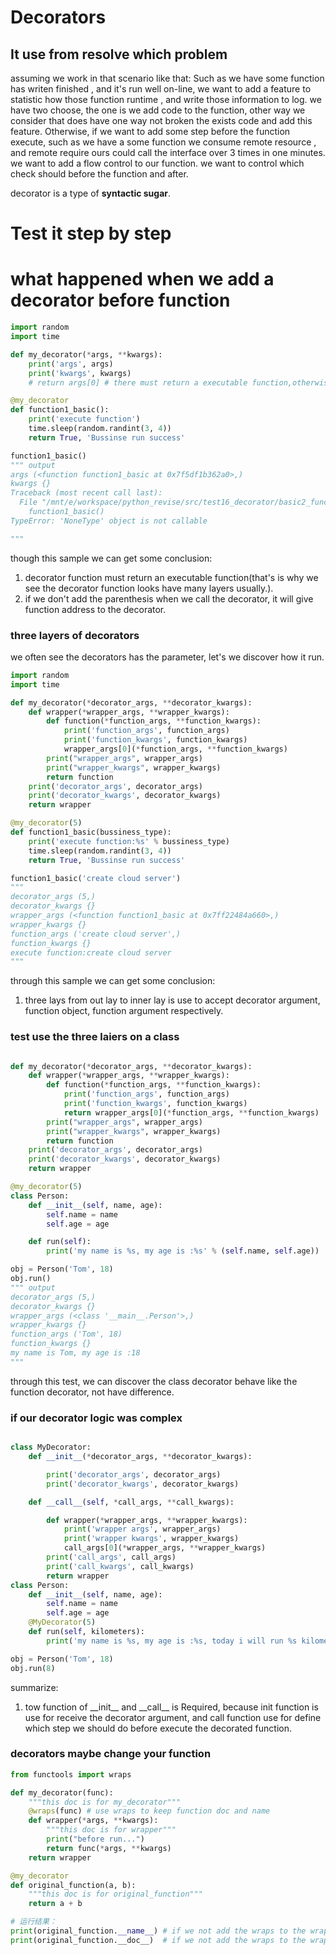 # Decorators
## It use from resolve which problem
assuming we work in that scenario like that:
Such as we have some function has writen finished , and it's run well on-line, we want to add a feature to statistic how those function runtime , and write those information to log. we have two choose, the one is we add code to the function, other way we consider that does have one way not broken the exists code and add this feature.
Otherwise, if we want to add some step before the function execute, such as we have a some function we consume remote resource , and remote require ours could call the interface over 3 times in one minutes. we want to add a flow control to our function. we want to control which check should before the function and after.

decorator is a type of __syntactic sugar__.

# Test it step by step

# what happened when we add a decorator before function

```python
import random
import time

def my_decorator(*args, **kwargs):
    print('args', args)
    print('kwargs', kwargs)
    # return args[0] # there must return a executable function,otherwise this error occur error.

@my_decorator
def function1_basic():
    print('execute function')
    time.sleep(random.randint(3, 4))
    return True, 'Bussinse run success'

function1_basic()
""" output
args (<function function1_basic at 0x7f5df1b362a0>,)
kwargs {}
Traceback (most recent call last):
  File "/mnt/e/workspace/python_revise/src/test16_decorator/basic2_func.py", line 15, in <module>
    function1_basic()
TypeError: 'NoneType' object is not callable

"""
```
though this sample we can get some conclusion:
1. decorator function must return an executable function(that's is why we see the decorator function looks have many layers usually.).
2. if we don't add the parenthesis when we call the decorator, it will give function address to the decorator.

### three layers of decorators
we often see the decorators has the parameter, let's we discover how it run.

```python
import random
import time

def my_decorator(*decorator_args, **decorator_kwargs):
    def wrapper(*wrapper_args, **wrapper_kwargs):
        def function(*function_args, **function_kwargs):
            print('function_args', function_args)
            print('function_kwargs', function_kwargs)
            wrapper_args[0](*function_args, **function_kwargs)
        print("wrapper_args", wrapper_args)
        print("wrapper_kwargs", wrapper_kwargs)
        return function
    print('decorator_args', decorator_args)
    print('decorator_kwargs', decorator_kwargs)
    return wrapper

@my_decorator(5)
def function1_basic(bussiness_type):
    print('execute function:%s' % bussiness_type)
    time.sleep(random.randint(3, 4))
    return True, 'Bussinse run success'

function1_basic('create cloud server')
"""
decorator_args (5,)
decorator_kwargs {}
wrapper_args (<function function1_basic at 0x7ff22484a660>,)
wrapper_kwargs {}
function_args ('create cloud server',)
function_kwargs {}
execute function:create cloud server
"""
```
through this sample we can get some conclusion:
1. three lays from out lay to inner lay is use to accept decorator argument, function object, function argument respectively.

### test use the three laiers on a class
```python

def my_decorator(*decorator_args, **decorator_kwargs):
    def wrapper(*wrapper_args, **wrapper_kwargs):
        def function(*function_args, **function_kwargs):
            print('function_args', function_args)
            print('function_kwargs', function_kwargs)
            return wrapper_args[0](*function_args, **function_kwargs)
        print("wrapper_args", wrapper_args)
        print("wrapper_kwargs", wrapper_kwargs)
        return function
    print('decorator_args', decorator_args)
    print('decorator_kwargs', decorator_kwargs)
    return wrapper

@my_decorator(5)
class Person:
    def __init__(self, name, age):
        self.name = name
        self.age = age

    def run(self):
        print('my name is %s, my age is :%s' % (self.name, self.age))

obj = Person('Tom', 18)
obj.run()
""" output
decorator_args (5,)
decorator_kwargs {}
wrapper_args (<class '__main__.Person'>,)
wrapper_kwargs {}
function_args ('Tom', 18)
function_kwargs {}
my name is Tom, my age is :18
"""
```
through this test, we can discover the class decorator behave like the function decorator, not have difference.

### if our decorator logic was complex
```python

class MyDecorator:
    def __init__(*decorator_args, **decorator_kwargs):

        print('decorator_args', decorator_args)
        print('decorator_kwargs', decorator_kwargs)

    def __call__(self, *call_args, **call_kwargs):

        def wrapper(*wrapper_args, **wrapper_kwargs):
            print('wrapper args', wrapper_args)
            print('wrapper kwargs', wrapper_kwargs)
            call_args[0](*wrapper_args, **wrapper_kwargs)
        print('call_args', call_args)
        print('call_kwargs', call_kwargs)
        return wrapper
class Person:
    def __init__(self, name, age):
        self.name = name
        self.age = age
    @MyDecorator(5)
    def run(self, kilometers):
        print('my name is %s, my age is :%s, today i will run %s kilometers' % (self.name, self.age, kilometers))

obj = Person('Tom', 18)
obj.run(8)

```
summarize:
1. tow function of \_\_init\_\_ and \_\_call\_\_ is Required, because init function is use for receive the decorator argument, and call function use for define which step we should do before execute the decorated function.

### decorators maybe change your function

```python
from functools import wraps

def my_decorator(func):
    """this doc is for my_decorator"""
    @wraps(func) # use wraps to keep function doc and name
    def wrapper(*args, **kwargs):
        """this doc is for wrapper"""
        print("before run...")
        return func(*args, **kwargs)
    return wrapper

@my_decorator
def original_function(a, b):
    """this doc is for original_function"""
    return a + b

# 运行结果：
print(original_function.__name__) # if we not add the wraps to the wrapper, the output will be wrapper
print(original_function.__doc__)  # if we not add the wraps to the wrapper, the output will be this doc is for wrapper
```